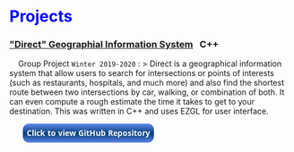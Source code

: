 # <span style="color:blue">Projects</span>


### <a href="https://github.com/ronwho/Direct-GIS" target="_blank">"Direct" Geographial Information System</a> &nbsp; C++

&nbsp; &nbsp; Group Project `Winter 2019-2020`
: > Direct is a geographical information system that allow users to search for intersections or points of interests (such as restaurants, hospitals, and much more) and also find the shortest route between two intersections by car, walking, or combination of both. It can even compute a rough estimate the time it takes to get to your destination. This was written in C++ and uses EZGL for user interface.

&nbsp; &nbsp; &nbsp; <a href="https://github.com/ronwho/Direct-GIS" target="_blank"><img src="button-github.png" /></a>
